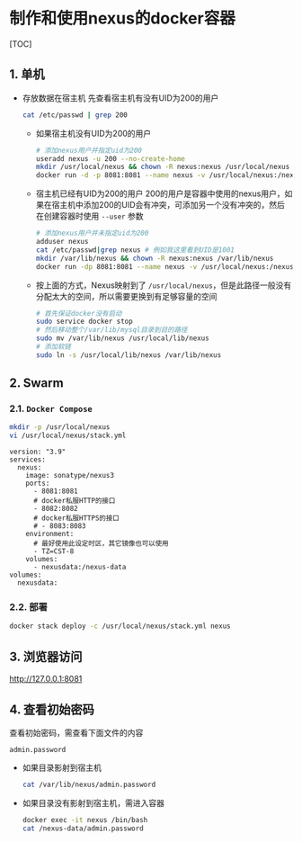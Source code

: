 # 制作和使用nexus的docker容器

[TOC]

## 1. 单机

- 存放数据在宿主机
  先查看宿主机有没有UID为200的用户

  ```sh
  cat /etc/passwd | grep 200
  ```

  - 如果宿主机没有UID为200的用户

    ```sh
    # 添加nexus用户并指定uid为200
    useradd nexus -u 200 --no-create-home
    mkdir /usr/local/nexus && chown -R nexus:nexus /usr/local/nexus
    docker run -d -p 8081:8081 --name nexus -v /usr/local/nexus:/nexus-data --restart=always sonatype/nexus3
    ```

  - 宿主机已经有UID为200的用户
    200的用户是容器中使用的nexus用户，如果在宿主机中添加200的UID会有冲突，可添加另一个没有冲突的，然后在创建容器时使用 `--user` 参数

    ```sh
    # 添加nexus用户并未指定uid为200
    adduser nexus
    cat /etc/passwd|grep nexus # 例如我这里看到UID是1001
    mkdir /var/lib/nexus && chown -R nexus:nexus /var/lib/nexus
    docker run -dp 8081:8081 --name nexus -v /usr/local/nexus:/nexus-data --user 1001:1001 --restart=always sonatype/nexus3
    ```

  - 按上面的方式，Nexus映射到了 `/usr/local/nexus`，但是此路径一般没有分配太大的空间，所以需要更换到有足够容量的空间

    ```sh
    # 首先保证docker没有启动
    sudo service docker stop
    # 然后移动整个/var/lib/mysql目录到目的路径
    sudo mv /var/lib/nexus /usr/local/lib/nexus
    # 添加软链
    sudo ln -s /usr/local/lib/nexus /var/lib/nexus
    ```

## 2. Swarm

### 2.1. `Docker Compose`

```sh
mkdir -p /usr/local/nexus
vi /usr/local/nexus/stack.yml
```

```yml{.line-numbers}
version: "3.9"
services:
  nexus:
    image: sonatype/nexus3
    ports:
      - 8081:8081
      # docker私服HTTP的接口
      - 8082:8082
      # docker私服HTTPS的接口
      # - 8083:8083
    environment:
      # 最好使用此设定时区，其它镜像也可以使用
      - TZ=CST-8
    volumes:
      - nexusdata:/nexus-data
volumes:
  nexusdata:
```

### 2.2. 部署

```sh
docker stack deploy -c /usr/local/nexus/stack.yml nexus
```

## 3. 浏览器访问

<http://127.0.0.1:8081>

## 4. 查看初始密码

查看初始密码，需查看下面文件的内容

`admin.password`

- 如果目录影射到宿主机

  ```sh
  cat /var/lib/nexus/admin.password
  ```

- 如果目录没有影射到宿主机，需进入容器

  ```sh
  docker exec -it nexus /bin/bash
  cat /nexus-data/admin.password
  ```

